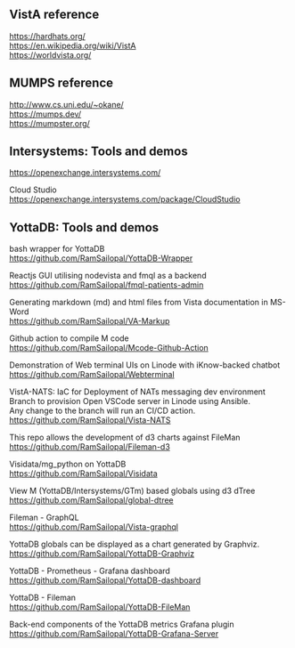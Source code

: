 ## VistA reference
https://hardhats.org/  
https://en.wikipedia.org/wiki/VistA  
https://worldvista.org/  


## MUMPS reference
http://www.cs.uni.edu/~okane/  
https://mumps.dev/  
https://mumpster.org/  


## Intersystems: Tools and demos
https://openexchange.intersystems.com/  

Cloud Studio  
https://openexchange.intersystems.com/package/CloudStudio




## YottaDB: Tools and demos

bash wrapper for YottaDB  
https://github.com/RamSailopal/YottaDB-Wrapper

Reactjs GUI utilising nodevista and fmql as a backend  
https://github.com/RamSailopal/fmql-patients-admin

Generating markdown (md) and html files from Vista documentation in MS-Word  
https://github.com/RamSailopal/VA-Markup

Github action to compile M code  
https://github.com/RamSailopal/Mcode-Github-Action

Demonstration of Web terminal UIs on Linode with iKnow-backed chatbot  
https://github.com/RamSailopal/Webterminal

VistA-NATS: IaC for Deployment of NATs messaging dev environment  
Branch to provision Open VSCode server in Linode using Ansible.  
Any change to the branch will run an CI/CD action.  
https://github.com/RamSailopal/Vista-NATS

This repo allows the development of d3 charts against FileMan  
https://github.com/RamSailopal/Fileman-d3

Visidata/mg_python on YottaDB  
https://github.com/RamSailopal/Visidata

View M (YottaDB/Intersystems/GTm) based globals using d3 dTree  
https://github.com/RamSailopal/global-dtree

Fileman - GraphQL  
https://github.com/RamSailopal/Vista-graphql

 YottaDB globals can be displayed as a chart generated by Graphviz.  
 https://github.com/RamSailopal/YottaDB-Graphviz
 
 YottaDB - Prometheus - Grafana dashboard  
 https://github.com/RamSailopal/YottaDB-dashboard
 
 YottaDB - Fileman  
 https://github.com/RamSailopal/YottaDB-FileMan
 
Back-end components of the YottaDB metrics Grafana plugin  
https://github.com/RamSailopal/YottaDB-Grafana-Server


 
 




